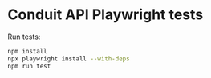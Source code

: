 # Conduit API Playwright tests


Run tests:


```bash
npm install
npx playwright install --with-deps
npm run test